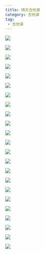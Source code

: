 ```yaml
---
title: 晴天吉他谱
category: 吉他谱
tag: 
 - 吉他谱
---
```


![](https://gohoy.top/i/2023/09/04/vlfkfw-1.png)

![](https://gohoy.top/i/2023/09/04/vlfsal-1.png)

![](https://gohoy.top/i/2023/09/04/vlfffb-1.png)

![](https://gohoy.top/i/2023/09/04/vlfhp9-1.png)

![](https://gohoy.top/i/2023/09/04/vlfidk-1.png)

![](https://gohoy.top/i/2023/09/04/vlfj3z-1.png)

![](https://gohoy.top/i/2023/09/04/vlg5e6-1.png)

![](https://gohoy.top/i/2023/09/04/vlgclr-1.png)

![](https://gohoy.top/i/2023/09/04/vlgetf-1.png)

![](https://gohoy.top/i/2023/09/04/vlgak1-1.png)

![](https://gohoy.top/i/2023/09/04/vlgc0q-1.png)

![](https://gohoy.top/i/2023/09/04/vlgl3d-1.png)

![](https://gohoy.top/i/2023/09/04/vlh57v-1.png)

![](https://gohoy.top/i/2023/09/04/vlh8rq-1.png)

![](https://gohoy.top/i/2023/09/04/vlh5kz-1.png)

![](https://gohoy.top/i/2023/09/04/vlhgkq-1.png)

![](https://gohoy.top/i/2023/09/04/vlhhvg-1.png)

![](https://gohoy.top/i/2023/09/04/vlhm5g-1.png)

![](https://gohoy.top/i/2023/09/04/vli1u7-1.png)

![](https://gohoy.top/i/2023/09/04/vlicyb-1.png)

![](https://gohoy.top/i/2023/09/04/vli4v7-1.png)

![](https://gohoy.top/i/2023/09/04/vli6vn-1.png)

![](https://gohoy.top/i/2023/09/04/vli6xq-1.png)
